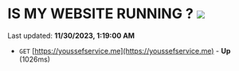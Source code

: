 # IS MY WEBSITE RUNNING ? [![](https://img.shields.io/static/v1?label=Sponsor&message=%E2%9D%A4&logo=GitHub&color=%23fe8e86)](https://github.com/sponsors/<username>)

Last updated: **11/30/2023, 1:19:00 AM**

- `GET` [https://youssefservice.me](https://youssefservice.me) - **Up** (1026ms)
